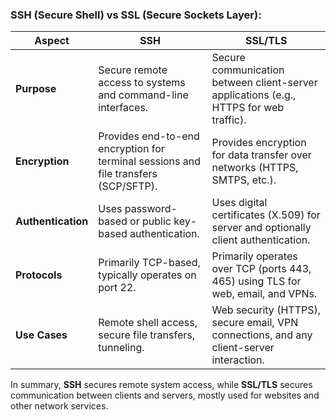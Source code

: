 ### **SSH (Secure Shell)** vs **SSL (Secure Sockets Layer)**:

| **Aspect**             | **SSH**                                                                                 | **SSL/TLS**                                                                           |
|------------------------|------------------------------------------------------------------------------------------|----------------------------------------------------------------------------------------|
| **Purpose**            | Secure remote access to systems and command-line interfaces.                              | Secure communication between client-server applications (e.g., HTTPS for web traffic).  |
| **Encryption**         | Provides end-to-end encryption for terminal sessions and file transfers (SCP/SFTP).       | Provides encryption for data transfer over networks (HTTPS, SMTPS, etc.).               |
| **Authentication**     | Uses password-based or public key-based authentication.                                   | Uses digital certificates (X.509) for server and optionally client authentication.      |
| **Protocols**          | Primarily TCP-based, typically operates on port 22.                                       | Primarily operates over TCP (ports 443, 465) using TLS for web, email, and VPNs.        |
| **Use Cases**          | Remote shell access, secure file transfers, tunneling.                                    | Web security (HTTPS), secure email, VPN connections, and any client-server interaction. |

In summary, **SSH** secures remote system access, while **SSL/TLS** secures communication between clients and servers, mostly used for websites and other network services.
